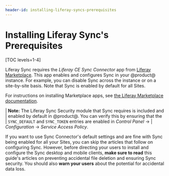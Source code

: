 ```yaml
---
header-id: installing-liferay-syncs-prerequisites
---
```


# Installing Liferay Sync's Prerequisites

[TOC levels=1-4]

Liferay Sync requires the *Liferay CE Sync Connector* app from 
[Liferay Marketplace](https://web.liferay.com/marketplace). This app enables and
configures Sync in your @product@ instance. For example, you can disable Sync
across the instance or on a site-by-site basis. Note that Sync is enabled by
default for all Sites. 

For instructions on installing Marketplace apps, see 
[the Liferay Marketplace documentation](/docs/7-1/user/-/knowledge_base/u/using-the-liferay-marketplace). 

| **Note:** The Liferay Sync Security module that Sync requires is included and
| enabled by default in @product@. You can verify this by ensuring that the
| `SYNC_DEFAULT` and `SYNC_TOKEN` entries are enabled in *Control Panel* &rarr;
| *Configuration* &rarr; *Service Access Policy*.

If you want to use Sync Connector's default settings and are fine with Sync 
being enabled for all your Sites, you can skip the articles that follow on
configuring Sync. However, before directing your users to install and configure
the Sync desktop and mobile clients, **make sure to read** this guide's articles
on preventing accidental file deletion and ensuring Sync security. You should
also **warn your users** about the potential for accidental data loss. 
